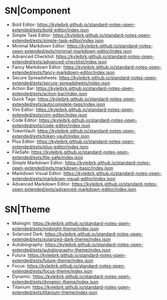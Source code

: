 # SN|Component
- Bold Editor: https://kylejbrk.github.io/standard-notes-open-extended/exts/bold-editor/index.json
- Simple Task Editor: https://kylejbrk.github.io/standard-notes-open-extended/exts/simple-task-editor/index.json
- Minimal Markdown Editor: https://kylejbrk.github.io/standard-notes-open-extended/exts/minimal-markdown-editor/index.json
- Advanced Checklist: https://kylejbrk.github.io/standard-notes-open-extended/exts/advanced-checklist/index.json
- Fancy Markdown Editor: https://kylejbrk.github.io/standard-notes-open-extended/exts/fancy-markdown-editor/index.json
- Secure Spreadsheets: https://kylejbrk.github.io/standard-notes-open-extended/exts/secure-spreadsheets/index.json
- Action Bar: https://kylejbrk.github.io/standard-notes-open-extended/exts/action-bar/index.json
- Quick Tags: https://kylejbrk.github.io/standard-notes-open-extended/exts/autocomplete-tags/index.json
- Vim Editor: https://kylejbrk.github.io/standard-notes-open-extended/exts/vim-editor/index.json
- Code Editor: https://kylejbrk.github.io/standard-notes-open-extended/exts/code-editor/index.json
- TokenVault: https://kylejbrk.github.io/standard-notes-open-extended/exts/token-vault/index.json
- Plus Editor: https://kylejbrk.github.io/standard-notes-open-extended/exts/plus-editor/index.json
- FileSafe: https://kylejbrk.github.io/standard-notes-open-extended/exts/file-safe/index.json
- Simple Markdown Editor: https://kylejbrk.github.io/standard-notes-open-extended/exts/markdown-basic/index.json
- Markdown Visual Editor: https://kylejbrk.github.io/standard-notes-open-extended/exts/markdown-visual-editor/index.json
- Advanced Markdown Editor: https://kylejbrk.github.io/standard-notes-open-extended/exts/advanced-markdown-editor/index.json
# SN|Theme
- Midnight: https://kylejbrk.github.io/standard-notes-open-extended/exts/midnight-theme/index.json
- Solarized Dark: https://kylejbrk.github.io/standard-notes-open-extended/exts/solarized-dark-theme/index.json
- Autobiography: https://kylejbrk.github.io/standard-notes-open-extended/exts/autobiography-theme/index.json
- Futura: https://kylejbrk.github.io/standard-notes-open-extended/exts/future-theme/index.json
- Focus: https://kylejbrk.github.io/standard-notes-open-extended/exts/focus-theme/index.json
- Dynamic: https://kylejbrk.github.io/standard-notes-open-extended/exts/dynamic-theme/index.json
- Titanium: https://kylejbrk.github.io/standard-notes-open-extended/exts/titanium-theme/index.json